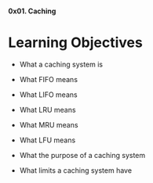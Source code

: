 #### 0x01. Caching

# Learning Objectives

* What a caching system is

* What FIFO means

* What LIFO means

* What LRU means

* What MRU means

* What LFU means

* What the purpose of a caching system

* What limits a caching system have
